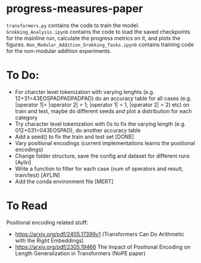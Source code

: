 # progress-measures-paper

`transformers.py` contains the code to train the model. `Grokking_Analysis.ipynb` contains the code to load the saved checkpoints for the mainline run, calculate the progress metrics on it, and plots the figures. `Non_Modular_Addition_Grokking_Tasks.ipynb` contains training code for the non-modular addition experiments.

# To Do:
- For charcter level tokenization with varying lenghts (e.g. 12+31=43EOSPADPADPADPAD) do an accuracy table for all cases (e.g. |operator 1|= |operator 2| = 1; |operator 1| = 1,  |operator 2| = 2) etc) on train and test, maybe do different seeds and plot a distribution for each category
- Try character level tokenization with 0s to fix the varying length (e.g. 012+031=043EOSPAD), do another accuracy table
- Add a seed() to fix the train and test set [DONE]
- Vary positional encodings (current implementations learns the positional encodings)
- Change folder structure, save the config and dataset for different runs [Aylin]
- Write a function to filter for each case (num of operators and result, train/test) [AYLIN]
- Add the conda environment file [MERT]

# To Read

Positional encoding related stuff:

- https://arxiv.org/pdf/2405.17399v1 (Transformers Can Do Arithmetic with the
Right Embeddings)
- https://arxiv.org/pdf/2305.19466 The Impact of Positional Encoding on Length
Generalization in Transformers (NoPE paper)



